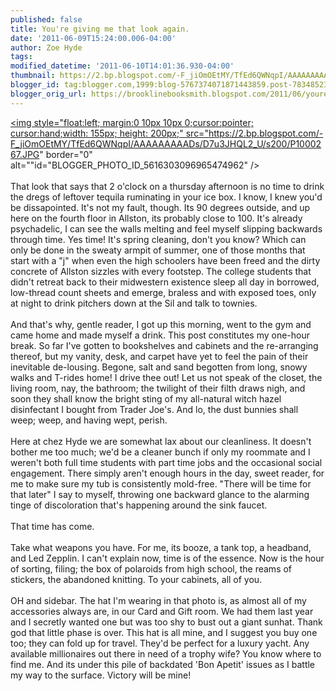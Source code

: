 ```yaml
---
published: false
title: You're giving me that look again.
date: '2011-06-09T15:24:00.006-04:00'
author: Zoe Hyde
tags: 
modified_datetime: '2011-06-10T14:01:36.930-04:00'
thumbnail: https://2.bp.blogspot.com/-F_jiOmOEtMY/TfEd6QWNqpI/AAAAAAAAADs/D7u3JHQL2_U/s72-c/P1000267.JPG
blogger_id: tag:blogger.com,1999:blog-5767374071871443859.post-7834852377238264292
blogger_orig_url: https://brooklinebooksmith.blogspot.com/2011/06/youre-giving-me-that-look-again.html
---
```


<a onblur="try {parent.deselectBloggerImageGracefully();} catch(e) {}" href="https://2.bp.blogspot.com/-F_jiOmOEtMY/TfEd6QWNqpI/AAAAAAAAADs/D7u3JHQL2_U/s1600/P1000267.JPG"><img style="float:left; margin:0 10px 10px 0;cursor:pointer; cursor:hand;width: 155px; height: 200px;" src="https://2.bp.blogspot.com/-F_jiOmOEtMY/TfEd6QWNqpI/AAAAAAAAADs/D7u3JHQL2_U/s200/P1000267.JPG" border="0" alt=""id="BLOGGER_PHOTO_ID_5616303096965474962" /></a><br /><br />That look that says that 2 o'clock on a thursday afternoon is no time to drink the dregs of leftover tequila ruminating in your ice box. I know, I knew you'd be dissapointed. It's not my fault, though. Its 90 degrees outside, and up here on the fourth floor in Allston, its probably close to 100. It's already psychadelic, I can see the walls melting and feel myself slipping backwards through time. Yes time! It's spring cleaning, don't you know? Which can only be done in the sweaty armpit of summer, one of those months that start with a "j" when even the high schoolers have been freed and the dirty concrete of Allston sizzles with every footstep. The college students that didn't retreat back to their midwestern existence sleep all day in borrowed, low-thread count sheets and emerge, braless and with exposed toes, only at night to drink pitchers down at the Sil and talk to townies. <br /><br />And that's why, gentle reader, I got up this morning, went to the gym and came home and made myself a drink. This post constitutes my one-hour break. So far I've gotten to bookshelves and cabinets and the re-arranging thereof, but my vanity, desk, and carpet have yet to feel the pain of their inevitable de-lousing. Begone, salt and sand begotten from long, snowy walks and T-rides home! I drive thee out! Let us not speak of the closet, the living room, nay, the bathroom; the twilight of their filth draws nigh, and soon they shall know the bright sting of my all-natural witch hazel disinfectant I bought from Trader Joe's. And lo, the dust bunnies shall weep; weep, and having wept, perish. <br /><br />Here at chez Hyde we are somewhat lax about our cleanliness. It doesn't bother me too much; we'd be a cleaner bunch if only my roommate and I weren't both full time students with part time jobs and the occasional social engagement. There simply aren't enough hours in the day, sweet reader, for me to make sure my tub is consistently mold-free. "There will be time for that later" I say to myself, throwing one backward glance to the alarming tinge of discoloration that's happening around the sink faucet. <br /><br />That time has come. <br /><br />Take what weapons you have. For me, its booze, a tank top, a headband, and Led Zepplin. I can't explain now, time is of the essence. Now is the hour of sorting, filing; the box of polaroids from high school, the reams of stickers, the abandoned knitting. To your cabinets, all of you. <br /><br />OH and sidebar. The hat I'm wearing in that photo is, as almost all of my accessories always are, in our Card and Gift room. We had them last year and I secretly wanted one but was too shy to bust out a giant sunhat. Thank god that little phase is over. This hat is all mine, and I suggest you buy one too; they can fold up for travel. They'd be perfect for a luxury yacht. Any available millionaires out there in need of a trophy wife? You know where to find me. And its under this pile of backdated 'Bon Apetit' issues as I battle my way to the surface. Victory will be mine!